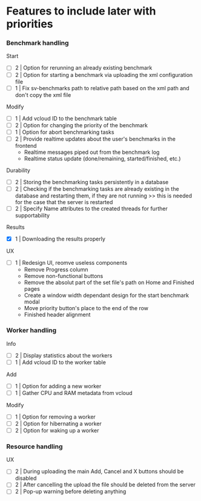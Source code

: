 # Features to include later with priorities

### Benchmark handling

Start
- [ ] 2 | Option for rerunning an already existing benchmark
- [ ] 2 | Option for starting a benchmark via uploading the xml configuration file
- [ ] 1 | Fix sv-benchmarks path to relative path based on the xml path and don't copy the xml file
  
Modify
- [ ] 1 | Add vcloud ID to the benchmark table
- [ ] 2 | Option for changing the priority of the benchmark
- [ ] 1 | Option for abort benchmarking tasks
- [ ] 2 | Provide realtime updates about the user's benchmarks in the frontend
  - Realtime messages piped out from the benchmark log
  - Realtime status update (done/remaining, started/finished, etc.)

Durability
- [ ] 2 | Storing the benchmarking tasks persistently in a database
- [ ] 2 | Checking if the benchmarking tasks are already existing in the database and
restarting them, if they are not running >> this is needed for the case that the server is
restarted
- [ ] 2 | Specify Name attributes to the created threads for further supportability

Results
- [X] 1 | Downloading the results properly

UX
- [ ] 1 | Redesign UI, reomve useless components
  - Remove Progress column
  - Remove non-functional buttons
  - Remove the absolut part of the set file's path on Home and Finished pages
  - Create a window width dependant design for the start benchmark modal
  - Move priority button's place to the end of the row
  - Finished header alignment

### Worker handling

Info
- [ ] 2 | Display statistics about the workers
- [ ] 1 | Add vcloud ID to the worker table

Add
- [ ] 1 | Option for adding a new worker
- [ ] 1 | Gather CPU and RAM metadata from vcloud

Modify  
- [ ] 1 | Option for removing a worker
- [ ] 2 | Option for hibernating a worker
- [ ] 2 | Option for waking up a worker

### Resource handling

UX
- [ ] 2 | During uploading the main Add, Cancel and X buttons should be disabled
- [ ] 2 | After cancelling the upload the file should be deleted from the server
- [ ] 2 | Pop-up warning before deleting anything
